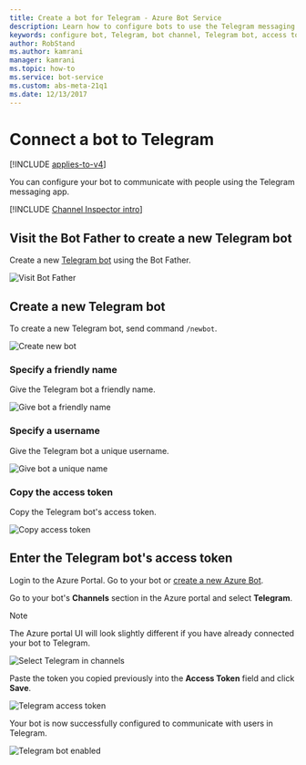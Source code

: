```yaml
---
title: Create a bot for Telegram - Azure Bot Service
description: Learn how to configure bots to use the Telegram messaging app to communicate with people.
keywords: configure bot, Telegram, bot channel, Telegram bot, access token
author: RobStand
ms.author: kamrani
manager: kamrani
ms.topic: how-to
ms.service: bot-service
ms.custom: abs-meta-21q1
ms.date: 12/13/2017
---
```


# Connect a bot to Telegram

[!INCLUDE [applies-to-v4](includes/applies-to-v4-current.md)]

You can configure your bot to communicate with people using the Telegram messaging app.

[!INCLUDE [Channel Inspector intro](includes/snippet-channel-inspector.md)]

## Visit the Bot Father to create a new Telegram bot

Create a new [Telegram bot](https://telegram.me/botfather) using the Bot Father.

![Visit Bot Father](media/channels/tg-StepVisitBotFather.png)

## Create a new Telegram bot

To create a new Telegram bot, send command `/newbot`.

![Create new bot](media/channels/tg-StepNewBot.png)

### Specify a friendly name

Give the Telegram bot a friendly name.

![Give bot a friendly name](media/channels/tg-StepNameBot.png)

### Specify a username

Give the Telegram bot a unique username.

![Give bot a unique name](media/channels/tg-StepUsername.png)

### Copy the access token

Copy the Telegram bot's access token.

![Copy access token](media/channels/tg-StepBotCreated.png)

## Enter the Telegram bot's access token

Login to the Azure Portal.  Go to your bot or [create a new Azure Bot](/quickstart-create-bot-with-azure).

Go to your bot's **Channels** section in the Azure portal and select **Telegram**.

> [!NOTE]
> The Azure portal UI will look slightly different if you have already connected your bot to Telegram.

![Select Telegram in channels](media/channels/tg-connectBot-Azure.png)

Paste the token you copied previously into the **Access Token** field and click **Save**.

![Telegram access token](media/channels/tg-accessToken-Azure.png)

Your bot is now successfully configured to communicate with users in Telegram.

![Telegram bot enabled](media/channels/tg-botEnabled-Azure.png)
